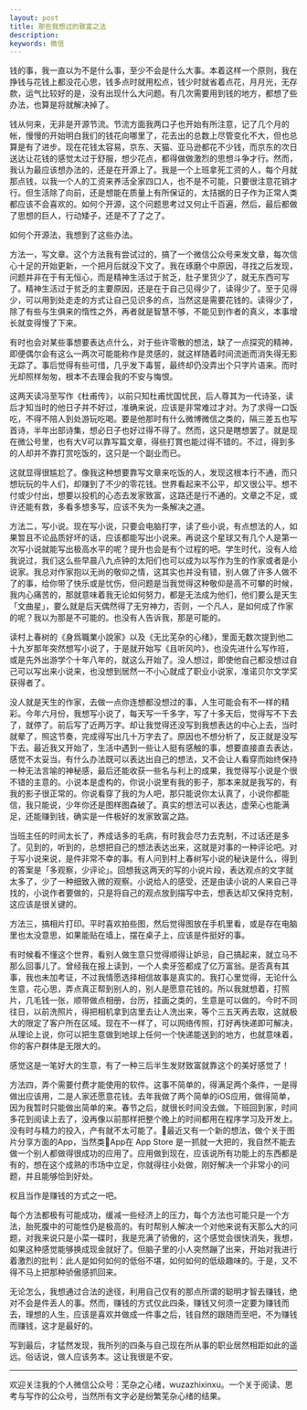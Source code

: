 ```yaml
---
layout: post
title: 那些我想过的致富之法
description:
keywords: 微信
---
```

钱的事，我一直以为不是什么事，至少不会是什么大事。本着这样一个原则，我在挣钱与花钱上都没花心思，钱多点时就用松点，钱少时就省着点花，月月光，无存款，运气比较好的是，没有出现什么大问题。有几次需要用到钱的地方，都想了些办法，也算是将就解决掉了。

钱从何来，无非是开源节流。节流方面我两口子也开始有所注意，记了几个月的帐，慢慢的开始明白我们的钱花向哪里了，花去出的总数上尽管变化不大，但也总算是有了进步。现在花钱太容易，京东、天猫、亚马逊都花不少钱，而京东的次日送达让花钱的感觉太过于舒服，想少花点，都得做做激烈的思想斗争才行。然而，我认为最应该想办法的，还是在开源上了。我是一个上班拿死工资的人，每个月就那点钱，以我一个人的工资来养活全家四口人，也不是不可能，只要很注意花销才行。但生活除了向前，还是想能在质量上有所保证的，太拮据的日子作为正常人类都应该不会喜欢的。如何个开源，这个问题思考过又何止千百遍，然后，最后都做了思想的巨人，行动矮子，还是不了了之了。

如何个开源法，我想到了这些办法。

方法一，写文章。这个方法我有尝试过的，搞了一个微信公众号来发文章，每次信心十足的开始更新，一个把月后就没下文了。我在琢磨个中原因，寻找之后发现，问题并非在于有无恒心，而是精神生活过于贫乏，肚子里货少了，就无东西可写了。精神生活过于贫乏的主要原因，还是在于自己见得少了，读得少了。至于见得少，可以用到处走走的方式让自己见识多的点，当然这是需要花钱的。读得少了，除了有些与生俱来的惰性之外，再者就是智慧不够，不能见到作者的真义，本事增长就变得慢了下来。

有时也会对某些事想要表达点什么，对于些许零散的想法，缺了一点探究的精神，即便偶尔会有这么一两次可能能称作是灵感的，就这样随着时间流逝而消失得无影无踪了。事后觉得有些可惜，几乎发下毒誓，最终却仍没弄出个只字片语来。而时光却照样匆匆，根本不去理会我的不安与悔恨。

这两天读冯至写作《杜甫传》，以前只知杜甫忧国忧民，后人尊其为一代诗圣，读后才知当时的他日子并不好过，准确来说，应该是非常难过才对。为了求得一口饭吃，不得不陪人到处游玩吃喝。要是他那时有什么微博微信之类的，隔三差五也写首诗，半年出部诗集，想必日子也好过得不得了。然而，这只是瞎想罢了。就是现在微公号里，也有大V可以靠写篇文章，得些打賞也能过得不错的。不过，得到多的人却并不靠打赏吃饭的，这只是一个副业而已。

这就显得很尴尬了。像我这种想要靠写文章来吃饭的人，发现这根本行不通，而只想玩玩的牛人们，却赚到了不少的零花钱。世界看起来不公平，却又很公平。想不付或少付出，想要以投机的心态去发家致富，这路还是行不通的。文章之不足，或许还能有救，多看多想多写，应该不失为一条解决之道。

方法二，写小说。现在写小说，只要会电脑打字，读了些小说，有点想法的人，如果暂且不论品质好坏的话，应该都能写出小说来。再说这个星球又有几个人是第一次写小说就能写出极高水平的呢？提升也会是有个过程的吧。学生时代，没有人给我说过，我们这么些早晨八九点钟的太阳们也可以成为以写作为生的作家或者是小说家。我总对作家抱以无尚的敬仰之情，这其实也并没有错，别人做了许多人做不了的事，给你带了快乐或是忧伤，但问题是当我觉得这种敬仰是高不可攀的时候，我内心痛苦的，那就意味着我无论如何努力，都是无法成为他们，他们要么是天生「文曲星」，要么就是后天偶然得了无穷神力，否则，一个凡人，是如何成了作家的呢？我以为那是不可能的。也没有人告诉我，那是可能的。

读村上春树的《身爲職業小說家》以及《无比芜杂的心绪》，里面无数次提到他二十九岁那年突然想写小说了，于是就开始写《且听风吟》，也没先进什么写作班，或是先外出游学个十年八年的，就这么开始了。没人想过，即使他自己都没想过自己可以写出来小说来，也没想到居然一不小心就成了职业小说家，准诺贝尔文学奖获得者了。

没人就是天生的作家，去做一点你连想都没想过的事，人生可能会有不一样的精彩。今年六月份，我想写小说了，每天写一千多字，写了十多天后，觉得写不下去了，就停了。前后写了近两万字。却让我觉得还没写到我想表达的中心上去，当时就晕了，照这节奏，完成得写出几十万字去了。原因也不想分析了，反正就是没写下去。最近我又开始了，生活中遇到一些让人挺有感触的事，想要直接直去表达，感觉不太妥当。有什么办法既可以表达出自己的想法，又不会让人看穿而始终保持一种无法言喻的神秘感，最后还能收获一些名与利上的成果，我觉得写小说是个很不错的主意的。小说本是虚构的，你说小说里有我的影子，那本来就是我写的，有我的影子很正常的。你说看穿了我的为人吧，那只能说你太认真了，小说你都能信，我只能说，少年你还是图样图森破了。真实的想法可以表达，虚荣心也能满足，还能赚到钱，确实是一件极好的发家致富之路。

当班主任的时间太长了，养成话多的毛病，有时我会尽力去克制，不过话还是多了。见到的，听到的，总想把自己的想法表达出来，这就是对事的一种评论吧。对于写小说来说，是件非常不幸的事。有人问到村上春树写小说的秘诀是什么，得到的答案是「多观察，少评论」。回想我这两天的写的小说片段，表达观点的文字就太多了，少了一种细致入微的观察。小说给人的感受，还是由读小说的人来自己寻找的，小说作者要做的，只是将自己的观点放到描写中去，想表达却又保持克制，这应该是很关键的。


方法三，搞相片打印。平时喜欢拍些图，然后觉得图放在手机里看，或是存在电脑里也太没意思，如果能贴在墙上，摆在桌子上，应该是件挺好的事。

有时候看不懂这个世界，看别人做生意只觉得顺得让妒忌，自己搞起来，就立马不那么回事儿了。曾经我在报上读到，一个人卖牙签都成了亿万富翁。是否真有其事，我也未加考证，不过我情愿选择相信故事是真实的。我打心里觉得，无论什么生意，花心思，弄点真正帮到别人的，别人是愿意花钱的。所以我就想着，打照片，几毛钱一张，顺带做点相册，台历，挂画之类的，生意是可以做的。今时不同往日，以前洗照片，得把相机拿到店里去让人洗出来，等个三五天再去取，这就极大的限定了客户所在区域。现在不一样了，可以网络传照，打好再快递即可解决，从理论上说，你可以把生意做到地球上任何一个快递能送到的地方，也就意味着，你的客户群体是无限大的。

感觉这是一笔好大的生意，有了一种三后半生发财致富就靠这个的美好感觉了！


方法四，弄个需要付费才能使用的软件。这事不简单的，得满足两个条件，一是得做出应该用，二是人家还愿意花钱。去年我做了两个简单的iOS应用，做得简单，因为我暂时只能做出简单的来。春节之后，就很长时间没去做。下班回到家，时间多花到阅读上去了，没再像以前那样把整个晚上的时间都用在程序学习及开发上。没有时与精力的投入，产有就不太可能了。最近又有一个新的想法，做个关于图片分享方面的App，当然类App在 App Store 是一抓就一大把的，我自然不能去做一个别人都做得很成功的应用了。应用做到现在，应该说所有功能上的东西都是有的，想在这个成熟的市场中立足，你就得往小处做，刚好解决一个非常小的问题，并且能够恰到好处。

权且当作是赚钱的方式之一吧。

每个方法都极有可能成功，缓减一些经济上的压力，每个方法也可能只是一个方法，胎死腹中的可能性仍是极高的。有时帮别人解决一个对他来说有天那么大的问题，对我来说只是小菜一碟时，我是充满了骄傲的，这个感觉会很快消失，我想，如果这种感觉能够换成现金就好了。但脑子里的小人突然蹦了出来，开始对我进行着激烈的批判：此人是如何如何的低俗不堪，如何如何的低级趣味的。于是，又不得不马上把那种骄傲感抓回来。

无论怎么，我想通过合法的途径，利用自己仅有的那点所谓的聪明才智去赚钱，绝对不会是件丢人的事。然而，赚钱的方式仅此四条，赚钱又何须一定要为赚钱而去，理想的人生，应该是喜欢并做成一件事之后，钱自然的跟随而至吧，不为赚钱而赚钱，这才是最好的。

写到最后，才猛然发现，我所列的四条与自己现在所从事的职业居然相距如此的遥远。俗话说，做人应该务本。这让我很是不安。

----

欢迎关注我的个人微信公众号：芜杂之心绪，wuzazhixinxu。一个关于阅读、思考与写作的公众号，当然所有文字必是纷繁芜杂心绪的结果。
